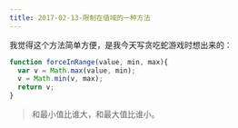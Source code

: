 ```yaml
---
title: 2017-02-13-限制在值域的一种方法
---
```



我觉得这个方法简单方便，是我今天写贪吃蛇游戏时想出来的：


```javascript
function forceInRange(value, min, max){
  var v = Math.max(value, min);
  v = Math.min(v, max);
  return v;
}

```


> 和最小值比谁大，和最大值比谁小。
